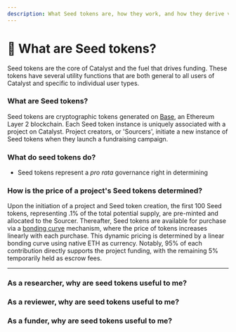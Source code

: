 ```yaml
---
description: What Seed tokens are, how they work, and how they derive value.
---
```


# 🌱 What are Seed tokens?

Seed tokens are the core of Catalyst and the fuel that drives funding. These tokens have several utility functions that are both general to all users of Catalyst and specific to individual user types.

### **What are Seed tokens?**

Seed tokens are cryptographic tokens generated on [Base](https://www.base.org/), an Ethereum Layer 2 blockchain. Each Seed token instance is uniquely associated with a project on Catalyst. Project creators, or 'Sourcers', initiate a new instance of Seed tokens when they launch a fundraising campaign.

### What do seed tokens do?

* Seed tokens represent a _pro rata_ governance right in determining&#x20;

### **How is the price of a project's Seed tokens determined?**

Upon the initiation of a project and Seed token creation, the first 100 Seed tokens, representing .1% of the total potential supply, are pre-minted and allocated to the Sourcer. Thereafter, Seed tokens are available for purchase via a [bonding curve](https://www.coinbase.com/learn/advanced-trading/what-is-a-bonding-curve) mechanism, where the price of tokens increases linearly with each purchase. This dynamic pricing is determined by a linear bonding curve using native ETH as currency. Notably, 95% of each contribution directly supports the project funding, with the remaining 5% temporarily held as escrow fees.



***

### As a researcher, why are seed tokens useful to me?



### As a reviewer, why are seed tokens useful to me?



### As a funder, why are seed tokens useful to me?
